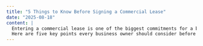 ```yaml
---
title: "5 Things to Know Before Signing a Commercial Lease"
date: "2025-08-18"
content: |
  Entering a commercial lease is one of the biggest commitments for a business.
  Here are five key points every business owner should consider before signing.
---
```

